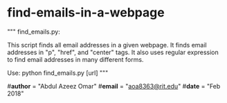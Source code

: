 # find-emails-in-a-webpage

"""
find_emails.py:

This script finds all email addresses in a given webpage. It finds email addresses in "p", "href", and "center" tags. 
It also uses regular expression to find email addresses in many different forms.

Use: python find_emails.py [url]
"""

#__author__ = "Abdul Azeez Omar"
#__email__ = "aoa8363@rit.edu"
#__date__ = "Feb 2018"
